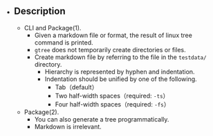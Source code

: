 - ## Description
    - CLI and Package(1).
        - Given a markdown file or format, the result of linux tree command is printed.
        - `gtree` does not temporarily create directories or files.
        - Create markdown file by referring to the file in the `testdata/` directory.
            - Hierarchy is represented by hyphen and indentation.
            - Indentation should be unified by one of the following.
                - Tab（default）
                - Two half-width spaces（required: `-ts`）
                - Four half-width spaces（required: `-fs`）
    - Package(2).
        - You can also generate a tree programmatically.
        - Markdown is irrelevant.
